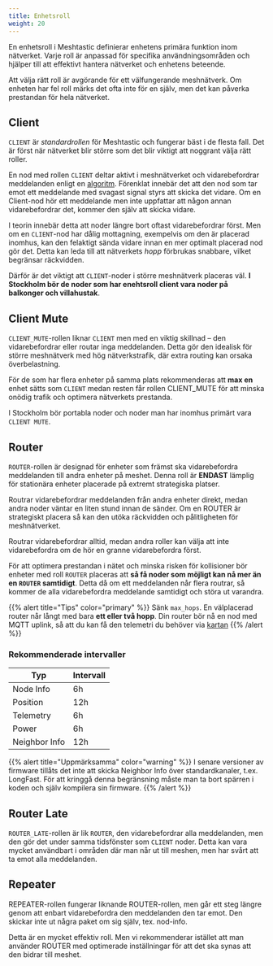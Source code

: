 ```yaml
---
title: Enhetsroll
weight: 20
---
```

En enhetsroll i Meshtastic definierar enhetens primära funktion inom nätverket. Varje roll är anpassad för specifika användningsområden och hjälper till att effektivt hantera nätverket och enhetens beteende.

Att välja rätt roll är avgörande för ett välfungerande meshnätverk. Om enheten har fel roll märks det ofta inte för en själv, men det kan påverka prestandan för hela nätverket.


## Client
`CLIENT` är _standardrollen_ för Meshtastic och fungerar bäst i de flesta fall. Det är först när nätverket blir större som det blir viktigt att noggrant välja rätt roller.

En nod med rollen `CLIENT` deltar aktivt i meshnätverket och vidarebefordrar meddelanden enligt en [algoritm](https://meshtastic.org/docs/overview/mesh-algo/). Förenklat innebär det att den nod som tar emot ett meddelande med svagast signal styrs att skicka det vidare. Om en Client-nod hör ett meddelande men inte uppfattar att någon annan vidarebefordrar det, kommer den själv att skicka vidare.

I teorin innebär detta att noder längre bort oftast vidarebefordrar först. Men om en `CLIENT`-nod har dålig mottagning, exempelvis om den är placerad inomhus, kan den felaktigt sända vidare innan en mer optimalt placerad nod gör det. Detta kan leda till att nätverkets _hopp_ förbrukas snabbare, vilket begränsar räckvidden.

Därför är det viktigt att `CLIENT`-noder i större meshnätverk placeras väl. **I Stockholm bör de noder som har enehtsroll client vara noder på balkonger och villahustak**.

## Client Mute
`CLIENT_MUTE`-rollen liknar `CLIENT` men med en viktig skillnad – den vidarebefordrar eller routar inga meddelanden. Detta gör den idealisk för större meshnätverk med hög nätverkstrafik, där extra routing kan orsaka överbelastning.

För de som har flera enheter på samma plats rekommenderas att **max en** enhet sätts som `CLIENT` medan resten får rollen CLIENT_MUTE för att minska onödig trafik och optimera nätverkets prestanda.

I Stockholm bör portabla noder och noder man har inomhus primärt vara `CLIENT MUTE`.

## Router
`ROUTER`-rollen är designad för enheter som främst ska vidarebefordra meddelanden till andra enheter på meshet. Denna roll är **ENDAST** lämplig för stationära enheter placerade på extremt strategiska platser.

Routrar vidarebefordrar meddelanden från andra enheter direkt, medan andra noder väntar en liten stund innan de sänder. Om en ROUTER är strategiskt placera så kan den utöka räckvidden och pålitligheten för meshnätverket. 

Routrar vidarebefordrar alltid, medan andra roller kan välja att inte vidarebefordra om de hör en granne vidarebefordra först.

För att optimera prestandan i nätet och minska risken för kollisioner bör enheter med roll `ROUTER` placeras att **så få noder som möjligt kan nå mer än en `ROUTER` samtidigt**. Detta då om ett meddelanden når flera routrar, så kommer de alla vidarebefordra meddelande samtidigt och störa ut varandra.

{{% alert title="Tips" color="primary" %}}
Sänk `max_hops`. En välplacerad router når långt med bara **ett eller två hopp**. Din router bör nå en nod med MQTT uplink, så att du kan få den telemetri du behöver via [kartan](https://meshtastic.liamcottle.net/)
{{% /alert %}}

### Rekommenderade intervaller
| Typ           | Intervall|
|---------------|----------|
| Node Info      | 6h       |
| Position      | 12h      |
| Telemetry     | 6h       |
| Power         | 6h       |
| Neighbor Info | 12h      |


{{% alert title="Uppmärksamma" color="warning" %}}
I senare versioner av firmware tillåts det inte att skicka Neighbor Info över standardkanaler, t.ex. LongFast.
För att kringgå denna begränsning måste man ta bort spärren i koden och själv kompilera sin firmware.
{{% /alert %}}

## Router Late
`ROUTER_LATE`-rollen är lik `ROUTER`, den vidarebefordrar alla meddelanden, men den gör det under samma tidsfönster som `CLIENT` noder. Detta kan vara mycket användbart i områden där man når ut till meshen, men har svårt att ta emot alla meddelanden. 

## Repeater
REPEATER-rollen fungerar liknande ROUTER-rollen, men går ett steg längre genom att enbart vidarebefordra den meddelanden den tar emot. Den skickar inte ut några paket om sig själv, tex. nod-info.

Detta är en mycket effektiv roll. Men vi rekommenderar istället att man använder ROUTER med optimerade inställningar för att det ska synas att den bidrar till meshet.